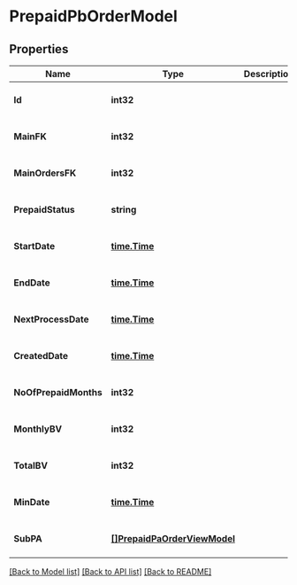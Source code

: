 # PrepaidPbOrderModel

## Properties
Name | Type | Description | Notes
------------ | ------------- | ------------- | -------------
**Id** | **int32** |  | [optional] [default to null]
**MainFK** | **int32** |  | [optional] [default to null]
**MainOrdersFK** | **int32** |  | [optional] [default to null]
**PrepaidStatus** | **string** |  | [optional] [default to null]
**StartDate** | [**time.Time**](time.Time.md) |  | [optional] [default to null]
**EndDate** | [**time.Time**](time.Time.md) |  | [optional] [default to null]
**NextProcessDate** | [**time.Time**](time.Time.md) |  | [optional] [default to null]
**CreatedDate** | [**time.Time**](time.Time.md) |  | [optional] [default to null]
**NoOfPrepaidMonths** | **int32** |  | [optional] [default to null]
**MonthlyBV** | **int32** |  | [optional] [default to null]
**TotalBV** | **int32** |  | [optional] [default to null]
**MinDate** | [**time.Time**](time.Time.md) |  | [optional] [default to null]
**SubPA** | [**[]PrepaidPaOrderViewModel**](PrepaidPAOrderViewModel.md) |  | [optional] [default to null]

[[Back to Model list]](../README.md#documentation-for-models) [[Back to API list]](../README.md#documentation-for-api-endpoints) [[Back to README]](../README.md)


